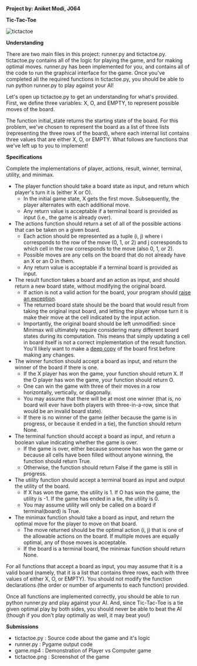 **Project by: Aniket Modi, J064**

**Tic-Tac-Toe**

![tictactoe](https://github.com/aniketmodi-work/AI-NMIMS/blob/master/CS50/Search/Tic%20Tac%20Toe/tictactoe.png?raw=true)

**Understanding**

There are two main files in this project: runner.py and tictactoe.py. tictactoe.py contains all of the logic for playing the game, and for making optimal moves. runner.py has been implemented for you, and contains all of the code to run the graphical interface for the game. Once you&#39;ve completed all the required functions in tictactoe.py, you should be able to run python runner.py to play against your AI!

Let&#39;s open up tictactoe.py to get an understanding for what&#39;s provided. First, we define three variables: X, O, and EMPTY, to represent possible moves of the board.

The function initial\_state returns the starting state of the board. For this problem, we&#39;ve chosen to represent the board as a list of three lists (representing the three rows of the board), where each internal list contains three values that are either X, O, or EMPTY. What follows are functions that we&#39;ve left up to you to implement!

**Specifications**

Complete the implementations of player, actions, result, winner, terminal, utility, and minimax.

- The player function should take a board state as input, and return which player&#39;s turn it is (either X or O).
  - In the initial game state, X gets the first move. Subsequently, the player alternates with each additional move.
  - Any return value is acceptable if a terminal board is provided as input (i.e., the game is already over).
- The actions function should return a set of all of the possible actions that can be taken on a given board.
  - Each action should be represented as a tuple (i, j) where i corresponds to the row of the move (0, 1, or 2) and j corresponds to which cell in the row corresponds to the move (also 0, 1, or 2).
  - Possible moves are any cells on the board that do not already have an X or an O in them.
  - Any return value is acceptable if a terminal board is provided as input.
- The result function takes a board and an action as input, and should return a new board state, without modifying the original board.
  - If action is not a valid action for the board, your program should [raise an exception](https://docs.python.org/3/tutorial/errors.html#raising-exceptions).
  - The returned board state should be the board that would result from taking the original input board, and letting the player whose turn it is make their move at the cell indicated by the input action.
  - Importantly, the original board should be left unmodified: since Minimax will ultimately require considering many different board states during its computation. This means that simply updating a cell in board itself is not a correct implementation of the result function. You&#39;ll likely want to make a [deep copy](https://docs.python.org/3/library/copy.html#copy.deepcopy) of the board first before making any changes.
- The winner function should accept a board as input, and return the winner of the board if there is one.
  - If the X player has won the game, your function should return X. If the O player has won the game, your function should return O.
  - One can win the game with three of their moves in a row horizontally, vertically, or diagonally.
  - You may assume that there will be at most one winner (that is, no board will ever have both players with three-in-a-row, since that would be an invalid board state).
  - If there is no winner of the game (either because the game is in progress, or because it ended in a tie), the function should return None.
- The terminal function should accept a board as input, and return a boolean value indicating whether the game is over.
  - If the game is over, either because someone has won the game or because all cells have been filled without anyone winning, the function should return True.
  - Otherwise, the function should return False if the game is still in progress.
- The utility function should accept a terminal board as input and output the utility of the board.
  - If X has won the game, the utility is 1. If O has won the game, the utility is -1. If the game has ended in a tie, the utility is 0.
  - You may assume utility will only be called on a board if terminal(board) is True.
- The minimax function should take a board as input, and return the optimal move for the player to move on that board.
  - The move returned should be the optimal action (i, j) that is one of the allowable actions on the board. If multiple moves are equally optimal, any of those moves is acceptable.
  - If the board is a terminal board, the minimax function should return None.

For all functions that accept a board as input, you may assume that it is a valid board (namely, that it is a list that contains three rows, each with three values of either X, O, or EMPTY). You should not modify the function declarations (the order or number of arguments to each function) provided.

Once all functions are implemented correctly, you should be able to run python runner.py and play against your AI. And, since Tic-Tac-Toe is a tie given optimal play by both sides, you should never be able to beat the AI (though if you don&#39;t play optimally as well, it may beat you!)

**Submissions**

- tictactoe.py : Source code about the game and it&#39;s logic
- runner.py : Pygame output code
- game.mp4 : Demonstration of Player vs Computer game
- tictactoe.png : Screenshot of the game
